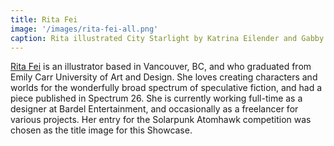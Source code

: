 ```yaml
---
title: Rita Fei
image: '/images/rita-fei-all.png'
caption: Rita illustrated City Starlight by Katrina Eilender and Gabby's First Kiss by Joe Tankersley.
---
```


[Rita Fei](https://www.ritafei.com/) is an illustrator based in Vancouver, BC, and who graduated from Emily Carr University of Art and Design. She loves creating characters and worlds for the wonderfully broad spectrum of speculative fiction, and had a piece published in Spectrum 26. She is currently working full-time as a designer at Bardel Entertainment, and occasionally as a freelancer for various projects. Her entry for the Solarpunk Atomhawk competition was chosen as the title image for this Showcase. 